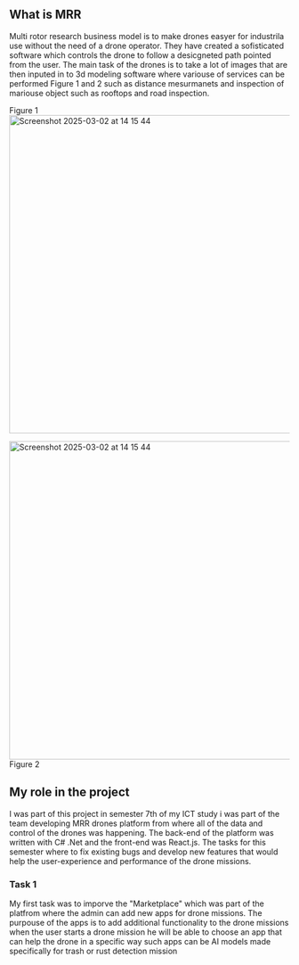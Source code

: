 ## What is MRR
Multi rotor research business model is to make drones easyer for industrila use without the need of a drone operator. They have created a sofisticated software which controls the drone to follow a desicgneted path pointed from the user. The main task of the drones is to take a lot of images that are then inputed in to 3d modeling software where variouse of services can be performed Figure 1 and 2 such as distance mesurmanets and inspection of mariouse object such as rooftops and road inspection.

Figure 1
<img width="571" alt="Screenshot 2025-03-02 at 14 15 44" src="https://github.com/user-attachments/assets/4a9edd66-bc22-40e5-a707-ad211f1987d3" /> 

<img width="571" alt="Screenshot 2025-03-02 at 14 15 44" src="https://github.com/user-attachments/assets/917b2c57-8f7d-409c-9f1b-0716b613cbe7" />
Figure 2

## My role in the project 

I was part of this project in semester 7th of my ICT study i was part of the team developing MRR drones platform from where all of the data and control of the drones was happening. The back-end of the platform was written with C# .Net and the front-end was React.js. The tasks for this semester where to fix existing bugs and develop new features that would help the user-experience and performance of the drone missions. 

### Task 1 

My first task was to imporve the "Marketplace" which was part of the platfrom where the admin can add new apps for drone missions. The purpouse of the apps is to add additional functionality
to the drone missions when the user starts a drone mission he will be able to choose an app that can help the drone in a specific way such apps can be AI models made specifically for trash or rust detection mission
